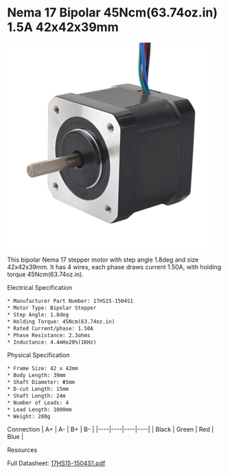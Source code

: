 # Nema 17 Bipolar 45Ncm(63.74oz.in) 1.5A 42x42x39mm

<img src="../images/17HS15-1504S1.webp" width=480 height=480 title="foto" />

This bipolar Nema 17 stepper motor with step angle 1.8deg and size 42x42x39mm. It has 4 wires, each phase draws current 1.50A, with holding torque 45Ncm(63.74oz.in).

Electrical Specification  

    * Manufacturer Part Number: 17HS15-1504S1
    * Motor Type: Bipolar Stepper
    * Step Angle: 1.8deg
    * Holding Torque: 45Ncm(63.74oz.in)
    * Rated Current/phase: 1.50A
    * Phase Resistance: 2.3ohms
    * Inductance: 4.4mH±20%(1KHz)

Physical Specification

    * Frame Size: 42 x 42mm
    * Body Length: 39mm
    * Shaft Diameter: Φ5mm
    * D-cut Length: 15mm
    * Shaft Length: 24m
    * Number of Leads: 4
    * Lead Length: 1000mm
    * Weight: 280g

Connection
| A+ | A- | B+ | B- |
|----|----|----|----|
| Black | Green | Red | Blue |
	
Resources

Full Datasheet: [17HS15-1504S1.pdf](https://www.omc-stepperonline.com/download/17HS15-1504S1.pdf)
